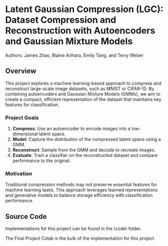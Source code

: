 # Latent Gaussian Compression (LGC): Dataset Compression and Reconstruction with Autoencoders and Gaussian Mixture Models
Authors: James Zhao, Blaine Arihara, Emily Tang, and Terry Weber

## Overview

This project explores a machine learning-based approach to compress and reconstruct large-scale image datasets, such as MNIST or CIFAR-10. By combining autoencoders and Gaussian Mixture Models (GMMs), we aim to create a compact, efficient representation of the dataset that maintains key features for classification.

### Project Goals

1. **Compress**: Use an autoencoder to encode images into a low-dimensional latent space.
2. **Model**: Capture the distribution of the compressed latent space using a GMM.
3. **Reconstruct**: Sample from the GMM and decode to recreate images.
4. **Evaluate**: Train a classifier on the reconstructed dataset and compare performance to the original.

### Motivation

Traditional compression methods may not preserve essential features for machine learning tasks. This approach leverages learned representations and generative models to balance storage efficiency with classification performance.

## Source Code

Implementations for this project can be found in the \code\ folder.

The Final Project Colab is the bulk of the implementation for this project.


